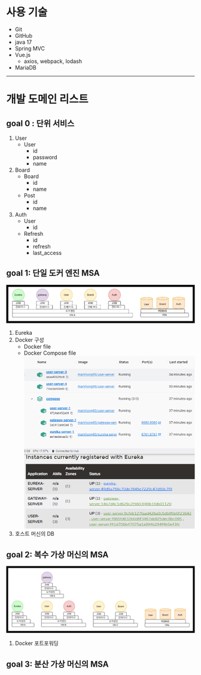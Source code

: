 # 사용 기술
- Git
- GitHub
- java 17
- Spring MVC
- Vue.js   
	- axios, webpack, lodash
- MariaDB
---

# 개발 도메인 리스트
## goal 0 : 단위 서비스
1. User
   - User
     - id
     - password
     - name
2. Board
   - Board
     - id
     - name
   - Post
     - id
     - name
3. Auth
   - User
     - id
   - Refresh
     - id
     - refresh
     - last_access

## goal 1: 단일 도커 엔진 MSA
![goal1_pattern](./docs/goal1_pattern.png)
1. Eureka
2. Docker 구성
   - Docker file
   - Docker Compose file
![goal1_finished](./docs/goal1_containers.PNG)
3. 호스트 머신의 DB

## goal 2: 복수 가상 머신의 MSA
![goal2_pattern](./docs/goal2_pattern.png)
1. Docker 포트포워딩

## goal 3: 분산 가상 머신의 MSA
